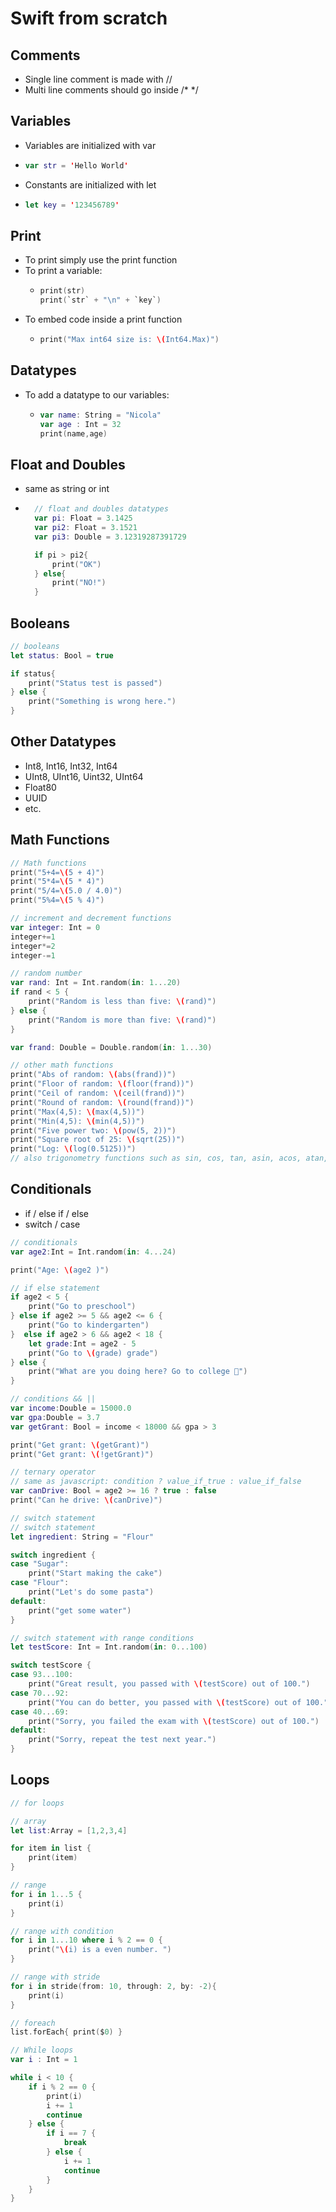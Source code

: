 # Swift from scratch

## Comments
- Single line comment is made with //
- Multi line comments should go inside /* */

## Variables
- Variables are initialized with var
- ```Swift
  var str = 'Hello World'
  ```
- Constants are initialized with let
- ```Swift
  let key = '123456789'
  ```

## Print
- To print simply use the print function
- To print a variable:
  - ```Swift
    print(str)
    print(`str` + "\n" + `key`)
    ```
- To embed code inside a print function
  - ```Swift
    print("Max int64 size is: \(Int64.Max)")
    ``` 

## Datatypes
- To add a datatype to our variables:
  - ```Swift
    var name: String = "Nicola"
    var age : Int = 32
    print(name,age)
    ```

## Float and Doubles
- same as string or int
- ```Swift
    // float and doubles datatypes
    var pi: Float = 3.1425
    var pi2: Float = 3.1521
    var pi3: Double = 3.12319287391729

    if pi > pi2{
        print("OK")
    } else{
        print("NO!")
    }
    ```

## Booleans
```Swift
// booleans
let status: Bool = true

if status{
    print("Status test is passed")
} else {
    print("Something is wrong here.")
}
```

## Other Datatypes
- Int8, Int16, Int32, Int64 
- UInt8, UInt16, Uint32, UInt64
- Float80
- UUID 
- etc.

## Math Functions
```Swift
// Math functions
print("5+4=\(5 + 4)")
print("5*4=\(5 * 4)")
print("5/4=\(5.0 / 4.0)")
print("5%4=\(5 % 4)")

// increment and decrement functions
var integer: Int = 0
integer+=1
integer*=2
integer-=1

// random number
var rand: Int = Int.random(in: 1...20)
if rand < 5 {
    print("Random is less than five: \(rand)")
} else {
    print("Random is more than five: \(rand)")
}

var frand: Double = Double.random(in: 1...30)

// other math functions
print("Abs of random: \(abs(frand))")
print("Floor of random: \(floor(frand))")
print("Ceil of random: \(ceil(frand))")
print("Round of random: \(round(frand))")
print("Max(4,5): \(max(4,5))")
print("Min(4,5): \(min(4,5))")
print("Five power two: \(pow(5, 2))")
print("Square root of 25: \(sqrt(25))")
print("Log: \(log(0.5125))")
// also trigonometry functions such as sin, cos, tan, asin, acos, atan, sinh, cosh, tanh
```  
## Conditionals
- if / else if / else
- switch / case
```Swift
// conditionals
var age2:Int = Int.random(in: 4...24)

print("Age: \(age2 )")

// if else statement
if age2 < 5 {
    print("Go to preschool")
} else if age2 >= 5 && age2 <= 6 {
    print("Go to kindergarten")
}  else if age2 > 6 && age2 < 18 {
    let grade:Int = age2 - 5
    print("Go to \(grade) grade")
} else {
    print("What are you doing here? Go to college 🏫")
}

// conditions && ||
var income:Double = 15000.0
var gpa:Double = 3.7
var getGrant: Bool = income < 18000 && gpa > 3

print("Get grant: \(getGrant)")
print("Get grant: \(!getGrant)")

// ternary operator
// same as javascript: condition ? value_if_true : value_if_false
var canDrive: Bool = age2 >= 16 ? true : false
print("Can he drive: \(canDrive)")

// switch statement
// switch statement
let ingredient: String = "Flour"

switch ingredient {
case "Sugar":
    print("Start making the cake")
case "Flour":
    print("Let's do some pasta")
default:
    print("get some water")
}

// switch statement with range conditions
let testScore: Int = Int.random(in: 0...100)

switch testScore {
case 93...100:
    print("Great result, you passed with \(testScore) out of 100.")
case 70...92:
    print("You can do better, you passed with \(testScore) out of 100.")
case 40...69:
    print("Sorry, you failed the exam with \(testScore) out of 100.")
default:
    print("Sorry, repeat the test next year.")
}
```

## Loops
```Swift
// for loops

// array
let list:Array = [1,2,3,4]

for item in list {
    print(item)
}

// range
for i in 1...5 {
    print(i)
}

// range with condition
for i in 1...10 where i % 2 == 0 {
    print("\(i) is a even number. ")
}

// range with stride
for i in stride(from: 10, through: 2, by: -2){
    print(i)
}

// foreach
list.forEach{ print($0) }

// While loops
var i : Int = 1

while i < 10 {
    if i % 2 == 0 {
        print(i)
        i += 1
        continue
    } else {
        if i == 7 {
            break
        } else {
            i += 1
            continue
        }
    }
}
```